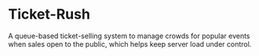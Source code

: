# Ticket-Rush
A queue-based ticket-selling system to manage crowds for popular events when sales open to the public, which helps keep server load under control.
